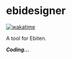 # ebidesigner

[![wakatime](https://wakatime.com/badge/user/251739d5-2666-4202-9df0-c3b0c64457e4/project/54882f6a-e600-4be9-b343-acc5ba59d031.svg)](https://wakatime.com/badge/user/251739d5-2666-4202-9df0-c3b0c64457e4/project/54882f6a-e600-4be9-b343-acc5ba59d031)

A tool for Ebiten.

**_Coding..._**